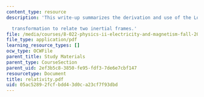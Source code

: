 ```yaml
---
content_type: resource
description: 'This write-up summarizes the derivation and use of the Lorentz

  transformation to relate two inertial frames.'
file: /media/courses/8-022-physics-ii-electricity-and-magnetism-fall-2004/05ac52892fcfbdd43d0ca23cf7f93dbd_relativity.pdf
file_type: application/pdf
learning_resource_types: []
ocw_type: OCWFile
parent_title: Study Materials
parent_type: CourseSection
parent_uid: 2ef3b5c8-3850-fe95-fdf3-7de6e7cbf147
resourcetype: Document
title: relativity.pdf
uid: 05ac5289-2fcf-bdd4-3d0c-a23cf7f93dbd
---
```

